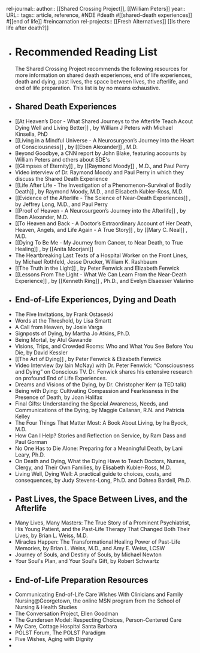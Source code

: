 rel-journal::
author:: [[Shared Crossing Project]], [[William Peters]]
year::
URL::
tags:: article, reference, #NDE #death #[[shared-death experiences]] #[[end of life]] #reincarnation
rel-projects:: [[Fresh Alternatives]]
 [[Is there life after death?]]


- # Recommended Reading List
  The Shared Crossing Project recommends the following resources for more information on
  shared death experiences, end of life experiences, death and dying, past lives, the space
  between lives, the afterlife, and end of life preparation. This list is by no means exhaustive.
- ## Shared Death Experiences
- [[At Heaven’s Door - What Shared Journeys to the Afterlife Teach Acout Dying Well and Living Better]] , by William J Peters with Michael Kinsella, PhD
- [[Living in a Mindful Universe - A Neurosurgeon’s Journey into the Heart of Consciousness]] ,
  by [[Eben Alexander]] , M.D.
- Beyond Goodbye, a CNN report by John Blake, featuring accounts by William Peters and
  others about SDE's
- [[Glimpses of Eternity]] , by [[Raymond Moody]] , M.D., and Paul Perry
- Video interview of Dr. Raymond Moody and Paul Perry in which they discuss the Shared
  Death Experience
- [[Life After Life - The Investigation of a Phenomenon–Survival of Bodily Death]] , by Raymond
  Moody, M.D., and Elisabeth Kubler-Ross, M.D.
- [[Evidence of the Afterlife - The Science of Near-Death Experiences]] , by Jeffrey Long, M.D.,
  and Paul Perry
- [[Proof of Heaven - A Neurosurgeon’s Journey into the Afterlife]] , by Eben Alexander, M.D.
- [[To Heaven and Back - A Doctor’s Extraordinary Account of Her Death, Heaven, Angels,
  and Life Again - A True Story]] , by [[Mary C. Neal]] , M.D.
- [[Dying To Be Me - My Journey from Cancer, to Near Death, to True Healing]] , by [[Anita
  Moorjani]]
- The Heartbreaking Last Texts of a Hospital Worker on the Front Lines, by Michael
  Rothfeld, Jesse Drucker, William K. Rashbaum
- [[The Truth in the Light]] , by Peter Fenwick and Elizabeth Fenwick
- [[Lessons From The Light - What We Can Learn From the Near-Death Experience]] , by
  [[Kenneth Ring]] , Ph.D., and Evelyn Elsaesser Valarino
- ## End-of-Life Experiences, Dying and Death
- The Five Invitations, by Frank Ostaseski
- Words at the Threshold, by Lisa Smartt
- A Call from Heaven, by Josie Varga
- Signposts of Dying, by Martha Jo Atkins, Ph.D.
- Being Mortal, by Atul Gawande
- Visions, Trips, and Crowded Rooms: Who and What You See Before You Die, by David
  Kessler
- [[The Art of Dying]] , by Peter Fenwick & Elizabeth Fenwick
- Video Interview (by Iain McNay) with Dr. Peter Fenwick: “Consciousness and Dying” on
  Conscious TV. Dr. Fenwick shares his extensive research on profound End of Life
  Experiences.
- Dreams and Visions of the Dying, by Dr. Christopher Kerr (a TED talk)
- Being with Dying: Cultivating Compassion and Fearlessness in the Presence of Death, by
  Joan Halifax
- Final Gifts: Understanding the Special Awareness, Needs, and Communications of the
  Dying, by Maggie Callanan, R.N. and Patricia Kelley
- The Four Things That Matter Most: A Book About Living, by Ira Byock, M.D.
- How Can I Help? Stories and Reflection on Service, by Ram Dass and Paul Gorman
- No One Has to Die Alone: Preparing for a Meaningful Death, by Lani Leary, Ph.D.
- On Death and Dying, What the Dying Have to Teach Doctors, Nurses, Clergy, and Their
  Own Families, by Elisabeth Kubler-Ross, M.D.
- Living Well, Dying Well: A practical guide to choices, costs, and consequences, by Judy
  Stevens-Long, Ph.D. and Dohrea Bardell, Ph.D.
- ## Past Lives, the Space Between Lives, and the Afterlife
- Many Lives, Many Masters: The True Story of a Prominent Psychiatrist, His Young
  Patient, and the Past-Life Therapy That Changed Both Their Lives, by Brian L. Weiss, M.D.
- Miracles Happen: The Transformational Healing Power of Past-Life Memories, by Brian L.
  Weiss, M.D., and Amy E. Weiss, LCSW
- Journey of Souls, and Destiny of Souls, by Michael Newton
- Your Soul's Plan, and Your Soul's Gift, by Robert Schwartz
- ## End-of-Life Preparation Resources
- Communicating End-of-Life Care Wishes With Clinicians and Family
  Nursing@Georgetown, the online MSN program from the School of Nursing & Health
  Studies
- The Conversation Project, Ellen Goodman
- The Gundersen Model: Respecting Choices, Person-Centered Care
- My Care, Cottage Hospital Santa Barbara
- POLST Forum, The POLST Paradigm
- Five Wishes, Aging with Dignity
-
